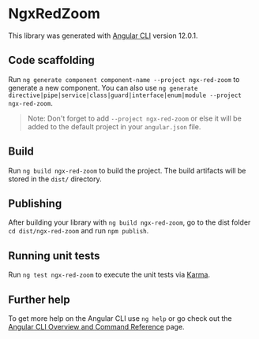 # NgxRedZoom

This library was generated with [Angular CLI](https://github.com/angular/angular-cli) version 12.0.1.

## Code scaffolding

Run `ng generate component component-name --project ngx-red-zoom` to generate a new component. You can also use `ng generate directive|pipe|service|class|guard|interface|enum|module --project ngx-red-zoom`.
> Note: Don't forget to add `--project ngx-red-zoom` or else it will be added to the default project in your `angular.json` file. 

## Build

Run `ng build ngx-red-zoom` to build the project. The build artifacts will be stored in the `dist/` directory.

## Publishing

After building your library with `ng build ngx-red-zoom`, go to the dist folder `cd dist/ngx-red-zoom` and run `npm publish`.

## Running unit tests

Run `ng test ngx-red-zoom` to execute the unit tests via [Karma](https://karma-runner.github.io).

## Further help

To get more help on the Angular CLI use `ng help` or go check out the [Angular CLI Overview and Command Reference](https://angular.io/cli) page.

